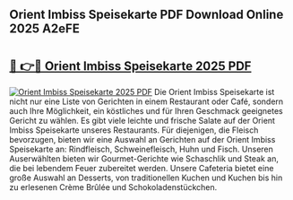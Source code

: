 ## Orient Imbiss Speisekarte PDF Download Online 2025 A2eFE

# <h2><a href="http://gc7hkj7.nevu.top/?p=Orient+Imbiss+Speisekarte">🔗 👉🔴 Orient Imbiss Speisekarte 2025 PDF</a></h2>

[![Orient Imbiss Speisekarte 2025 PDF](https://i.imgur.com/dBaPXMq.png)](http://gc7hkj7.nevu.top/?p=Orient+Imbiss+Speisekarte)
Die Orient Imbiss Speisekarte ist nicht nur eine Liste von Gerichten in einem Restaurant oder Café, sondern auch Ihre Möglichkeit, ein köstliches und für Ihren Geschmack geeignetes Gericht zu wählen. Es gibt viele leichte und frische Salate auf der Orient Imbiss Speisekarte unseres Restaurants. Für diejenigen, die Fleisch bevorzugen, bieten wir eine Auswahl an Gerichten auf der Orient Imbiss Speisekarte an: Rindfleisch, Schweinefleisch, Huhn und Fisch. Unseren Auserwählten bieten wir Gourmet-Gerichte wie Schaschlik und Steak an, die bei lebendem Feuer zubereitet werden. Unsere Cafeteria bietet eine große Auswahl an Desserts, von traditionellen Kuchen und Kuchen bis hin zu erlesenen Crème Brûlée und Schokoladenstückchen.
